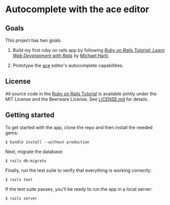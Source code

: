 # Autocomplete with the ace editor

## Goals

This project has two goals.

1. Build my first ruby on rails app by following
[*Ruby on Rails Tutorial:
Learn Web Development with Rails*](https://www.railstutorial.org/)
by [Michael Hartl](http://www.michaelhartl.com/).

2. Prototype the [ace](https://ace.c9.io/) editor's autocomplete capabilities.

## License

All source code in the [Ruby on Rails Tutorial](https://www.railstutorial.org/)
is available jointly under the MIT License and the Beerware License. See
[LICENSE.md](LICENSE.md) for details.

## Getting started

To get started with the app, clone the repo and then install the needed gems:

```
$ bundle install --without production
```

Next, migrate the database:

```
$ rails db:migrate
```

Finally, run the test suite to verify that everything is working correctly:

```
$ rails test
```

If the test suite passes, you'll be ready to run the app in a local server:

```
$ rails server
```
